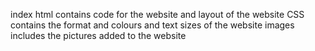 index html contains code for the website and layout of the website 
CSS contains the format and colours and text sizes of the website 
images includes the pictures added to the website 
